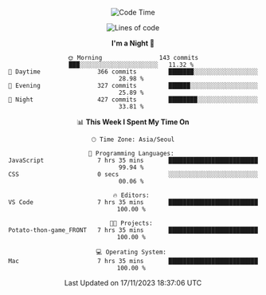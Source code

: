 <div align=center>
 
<!--START_SECTION:waka-->
![Code Time](http://img.shields.io/badge/Code%20Time-383%20hrs%2044%20mins-blue)

![Lines of code](https://img.shields.io/badge/From%20Hello%20World%20I%27ve%20Written-3.2%20million%20lines%20of%20code-blue)

**I'm a Night 🦉** 

```text
🌞 Morning                143 commits         ███░░░░░░░░░░░░░░░░░░░░░░   11.32 % 
🌆 Daytime                366 commits         ███████░░░░░░░░░░░░░░░░░░   28.98 % 
🌃 Evening                327 commits         ██████░░░░░░░░░░░░░░░░░░░   25.89 % 
🌙 Night                  427 commits         ████████░░░░░░░░░░░░░░░░░   33.81 % 
```


📊 **This Week I Spent My Time On** 

```text
🕑︎ Time Zone: Asia/Seoul

💬 Programming Languages: 
JavaScript               7 hrs 35 mins       █████████████████████████   99.94 % 
CSS                      0 secs              ░░░░░░░░░░░░░░░░░░░░░░░░░   00.06 % 

🔥 Editors: 
VS Code                  7 hrs 35 mins       █████████████████████████   100.00 % 

🐱‍💻 Projects: 
Potato-thon-game_FRONT   7 hrs 35 mins       █████████████████████████   100.00 % 

💻 Operating System: 
Mac                      7 hrs 35 mins       █████████████████████████   100.00 % 
```


 Last Updated on 17/11/2023 18:37:06 UTC
<!--END_SECTION:waka-->
 </div>
